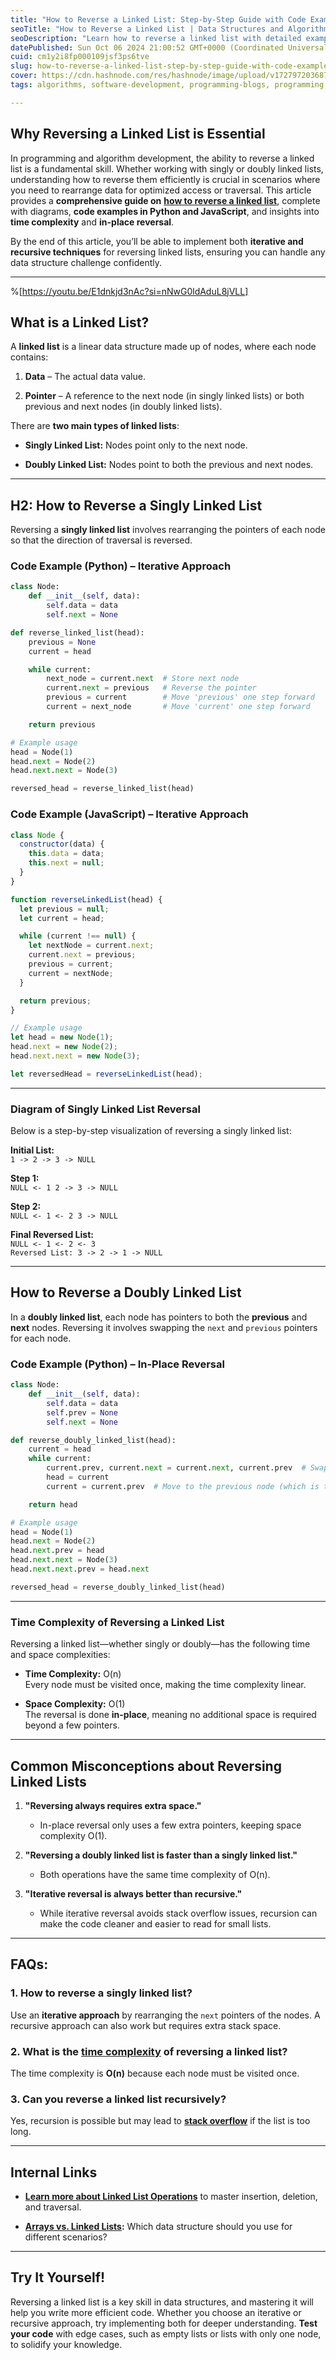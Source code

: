 ```yaml
---
title: "How to Reverse a Linked List: Step-by-Step Guide with Code Examples | Day #5"
seoTitle: "How to Reverse a Linked List | Data Structures and Algorithms Day #5"
seoDescription: "Learn how to reverse a linked list with detailed examples in Python and JavaScript. Understand iterative and recursive techniques, time complexity, and..."
datePublished: Sun Oct 06 2024 21:00:52 GMT+0000 (Coordinated Universal Time)
cuid: cm1y2i8fp000109jsf3ps6tve
slug: how-to-reverse-a-linked-list-step-by-step-guide-with-code-examples-day-5
cover: https://cdn.hashnode.com/res/hashnode/image/upload/v1727972036877/c4949142-fb13-476a-ad68-bec5def02eb0.png
tags: algorithms, software-development, programming-blogs, programming, python, web-development, data-structures, webdev, coding, software-engineering, web3, leetcode, linkedlists, leetcode-solution, wemakedevs

---
```


## Why Reversing a Linked List is Essential

In programming and algorithm development, the ability to reverse a linked list is a fundamental skill. Whether working with singly or doubly linked lists, understanding how to reverse them efficiently is crucial in scenarios where you need to rearrange data for optimized access or traversal. This article provides a **comprehensive guide on** [**how to reverse a linked list**](https://youtu.be/E1dnkjd3nAc?si=VDRwCIK_NkGwKXYB), complete with diagrams, **code examples in Python and JavaScript**, and insights into **time complexity** and **in-place reversal**.

By the end of this article, you’ll be able to implement both **iterative and recursive techniques** for reversing linked lists, ensuring you can handle any data structure challenge confidently.

---

%[https://youtu.be/E1dnkjd3nAc?si=nNwG0ldAduL8jVLL] 

## What is a Linked List?

A **linked list** is a linear data structure made up of nodes, where each node contains:

1. **Data** – The actual data value.
    
2. **Pointer** – A reference to the next node (in singly linked lists) or both previous and next nodes (in doubly linked lists).
    

There are **two main types of linked lists**:

* **Singly Linked List:** Nodes point only to the next node.
    
* **Doubly Linked List:** Nodes point to both the previous and next nodes.
    

---

## H2: How to Reverse a Singly Linked List

Reversing a **singly linked list** involves rearranging the pointers of each node so that the direction of traversal is reversed.

### Code Example (Python) – Iterative Approach

```python
class Node:
    def __init__(self, data):
        self.data = data
        self.next = None

def reverse_linked_list(head):
    previous = None
    current = head

    while current:
        next_node = current.next  # Store next node
        current.next = previous   # Reverse the pointer
        previous = current        # Move 'previous' one step forward
        current = next_node       # Move 'current' one step forward

    return previous

# Example usage
head = Node(1)
head.next = Node(2)
head.next.next = Node(3)

reversed_head = reverse_linked_list(head)
```

### Code Example (JavaScript) – Iterative Approach

```javascript
class Node {
  constructor(data) {
    this.data = data;
    this.next = null;
  }
}

function reverseLinkedList(head) {
  let previous = null;
  let current = head;

  while (current !== null) {
    let nextNode = current.next;
    current.next = previous;
    previous = current;
    current = nextNode;
  }

  return previous;
}

// Example usage
let head = new Node(1);
head.next = new Node(2);
head.next.next = new Node(3);

let reversedHead = reverseLinkedList(head);
```

---

### Diagram of Singly Linked List Reversal

Below is a step-by-step visualization of reversing a singly linked list:

**Initial List:**  
`1 -> 2 -> 3 -> NULL`

**Step 1:**  
`NULL <- 1 2 -> 3 -> NULL`

**Step 2:**  
`NULL <- 1 <- 2 3 -> NULL`

**Final Reversed List:**  
`NULL <- 1 <- 2 <- 3`  
`Reversed List: 3 -> 2 -> 1 -> NULL`

---

## How to Reverse a Doubly Linked List

In a **doubly linked list**, each node has pointers to both the **previous** and **next** nodes. Reversing it involves swapping the `next` and `previous` pointers for each node.

### Code Example (Python) – In-Place Reversal

```python
class Node:
    def __init__(self, data):
        self.data = data
        self.prev = None
        self.next = None

def reverse_doubly_linked_list(head):
    current = head
    while current:
        current.prev, current.next = current.next, current.prev  # Swap pointers
        head = current
        current = current.prev  # Move to the previous node (which is the original next)

    return head

# Example usage
head = Node(1)
head.next = Node(2)
head.next.prev = head
head.next.next = Node(3)
head.next.next.prev = head.next

reversed_head = reverse_doubly_linked_list(head)
```

---

### Time Complexity of Reversing a Linked List

Reversing a linked list—whether singly or doubly—has the following time and space complexities:

* **Time Complexity:** O(n)  
    Every node must be visited once, making the time complexity linear.
    
* **Space Complexity:** O(1)  
    The reversal is done **in-place**, meaning no additional space is required beyond a few pointers.
    

---

## Common Misconceptions about Reversing Linked Lists

1. **"Reversing always requires extra space."**
    
    * In-place reversal only uses a few extra pointers, keeping space complexity O(1).
        
2. **"Reversing a doubly linked list is faster than a singly linked list."**
    
    * Both operations have the same time complexity of O(n).
        
3. **"Iterative reversal is always better than recursive."**
    
    * While iterative reversal avoids stack overflow issues, recursion can make the code cleaner and easier to read for small lists.
        

---

## FAQs:

### 1\. How to reverse a singly linked list?

Use an **iterative approach** by rearranging the `next` pointers of the nodes. A recursive approach can also work but requires extra stack space.

### 2\. What is the [time complexity](https://youtu.be/0Bzw3yDbsyU?si=7dWqfQ-09G7CJKyK) of reversing a linked list?

The time complexity is **O(n)** because each node must be visited once.

### 3\. Can you reverse a linked list recursively?

Yes, recursion is possible but may lead to [**stack overflow**](https://en.wikipedia.org/wiki/Stack_overflow) if the list is too long.

---

## Internal Links

* [**Learn more about Linked List Operations**](https://hojaleaks.com/introduction-to-linked-lists-and-types-of-linked-lists-data-structures-and-algorithms-day-3) to master insertion, deletion, and traversal.
    
* [**Arrays vs. Linked Lists**](https://hojaleaks.com/introduction-to-arrays-and-operations-data-structures-and-algorithms-day-2)**:** Which data structure should you use for different scenarios?
    

---

## Try It Yourself!

Reversing a linked list is a key skill in data structures, and mastering it will help you write more efficient code. Whether you choose an iterative or recursive approach, try implementing both for deeper understanding. **Test your code** with edge cases, such as empty lists or lists with only one node, to solidify your knowledge.